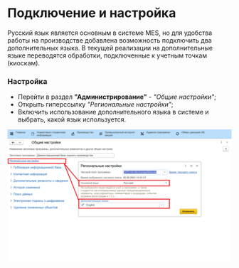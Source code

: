 # Подключение и настройка

Русский язык является основным в системе MES, но для удобства работы на производстве добавлена возможность подключить два дополнительных языка. В текущей реализации на дополнительные языке переводятся обработки, подключенные к учетным точкам (киоскам). 

### Настройка

- Перейти в раздел **"Администрирование"** - *"Общие настройки"*;
- Открыть гиперссылку *"Региональные настройки"*;
- Включить использование дополнительного языка в системе и выбрать, какой язык используется.

![](1.png)